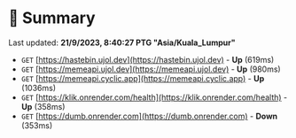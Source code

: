 # 📖 Summary
Last updated: **21/9/2023, 8:40:27 PTG "Asia/Kuala_Lumpur"**

- `GET` [https://hastebin.ujol.dev](https://hastebin.ujol.dev) - **Up** (619ms)
- `GET` [https://memeapi.ujol.dev](https://memeapi.ujol.dev) - **Up** (980ms)
- `GET` [https://memeapi.cyclic.app](https://memeapi.cyclic.app) - **Up** (1036ms)
- `GET` [https://klik.onrender.com/health](https://klik.onrender.com/health) - **Up** (358ms)
- `GET` [https://dumb.onrender.com](https://dumb.onrender.com) - **Down** (353ms)
